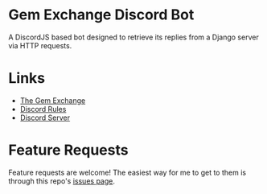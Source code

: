 # Gem Exchange Discord Bot

A DiscordJS based bot designed to retrieve its replies from a Django server via HTTP requests.

# Links

- [The Gem Exchange](http://thegemexchange.net/)
- [Discord Rules](http://thegemexchange.net/discord)
- [Discord Server](https://discord.gg/7QqTw83)

# Feature Requests

Feature requests are welcome! The easiest way for me to get to them is through this repo's [issues page](https://github.com/juan0tron/gem-exchange-bot/issues).
